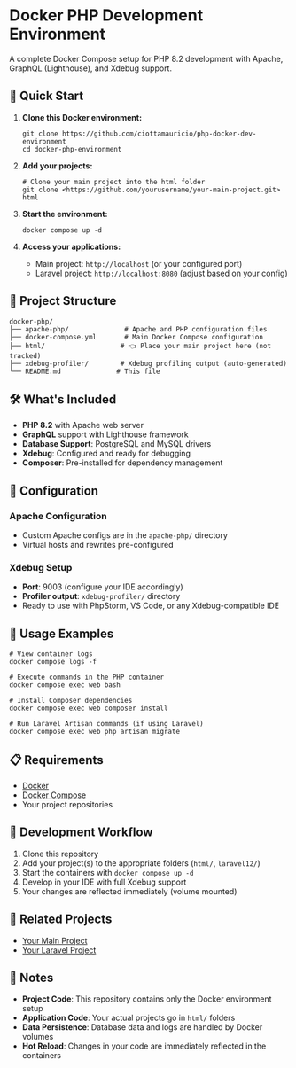 # Docker PHP Development Environment

A complete Docker Compose setup for PHP 8.2 development with Apache, GraphQL (Lighthouse), and Xdebug support.

## 🚀 Quick Start

1. **Clone this Docker environment:**
    
    ```
    git clone https://github.com/ciottamauricio/php-docker-dev-environment
    cd docker-php-environment    
    ```
    
2. **Add your projects:**
    
    ```
    # Clone your main project into the html folder
    git clone <https://github.com/yourusername/your-main-project.git> html
    ```
    
3. **Start the environment:**
    
    ```
    docker compose up -d    
    ```
    
4. **Access your applications:**
    - Main project: `http://localhost` (or your configured port)
    - Laravel project: `http://localhost:8080` (adjust based on your config)

## 📁 Project Structure

```
docker-php/
├── apache-php/              # Apache and PHP configuration files
├── docker-compose.yml       # Main Docker Compose configuration
├── html/                   # 👈 Place your main project here (not tracked)
├── xdebug-profiler/        # Xdebug profiling output (auto-generated)
└── README.md              # This file
```

## 🛠️ What's Included

- **PHP 8.2** with Apache web server
- **GraphQL** support with Lighthouse framework
- **Database Support**: PostgreSQL and MySQL drivers
- **Xdebug**: Configured and ready for debugging
- **Composer**: Pre-installed for dependency management

## 🔧 Configuration

### Apache Configuration

- Custom Apache configs are in the `apache-php/` directory
- Virtual hosts and rewrites pre-configured

### Xdebug Setup

- **Port**: 9003 (configure your IDE accordingly)
- **Profiler output**: `xdebug-profiler/` directory
- Ready to use with PhpStorm, VS Code, or any Xdebug-compatible IDE

## 🚀 Usage Examples

```
# View container logs
docker compose logs -f

# Execute commands in the PHP container
docker compose exec web bash

# Install Composer dependencies
docker compose exec web composer install

# Run Laravel Artisan commands (if using Laravel)
docker compose exec web php artisan migrate
```

## 📋 Requirements

- [Docker](https://www.docker.com/get-started)
- [Docker Compose](https://docs.docker.com/compose/install/)
- Your project repositories

## 🎯 Development Workflow

1. Clone this repository
2. Add your project(s) to the appropriate folders (`html/`, `laravel12/`)
3. Start the containers with `docker compose up -d`
4. Develop in your IDE with full Xdebug support
5. Your changes are reflected immediately (volume mounted)

## 🔗 Related Projects

- [Your Main Project](https://github.com/yourusername/your-main-project)
- [Your Laravel Project](https://github.com/yourusername/your-laravel-project)

## 📝 Notes

- **Project Code**: This repository contains only the Docker environment setup
- **Application Code**: Your actual projects go in `html/` folders
- **Data Persistence**: Database data and logs are handled by Docker volumes
- **Hot Reload**: Changes in your code are immediately reflected in the containers
